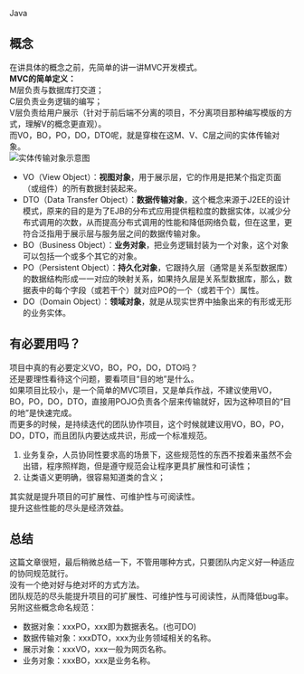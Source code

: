 Java
<a name="GtftB"></a>
## 概念
在讲具体的概念之前，先简单的讲一讲MVC开发模式。<br />**MVC的简单定义：**<br />M层负责与数据库打交道；<br />C层负责业务逻辑的编写；<br />V层负责给用户展示（针对于前后端不分离的项目，不分离项目那种编写模版的方式，理解V的概念更直观）。<br />而VO，BO，PO，DO，DTO呢，就是穿梭在这M、V、C层之间的实体传输对象。<br />![实体传输对象示意图](https://cdn.nlark.com/yuque/0/2022/png/396745/1658363215076-7f300996-742a-4d2d-90b2-71a7c2ea3aa8.png#clientId=ua3e7ac5a-544d-4&from=ui&id=u18d4376b&originHeight=961&originWidth=481&originalType=binary&ratio=1&rotation=0&showTitle=true&size=1390006&status=done&style=none&taskId=ud3c3096c-9352-4511-a2b1-bbdd8624816&title=%E5%AE%9E%E4%BD%93%E4%BC%A0%E8%BE%93%E5%AF%B9%E8%B1%A1%E7%A4%BA%E6%84%8F%E5%9B%BE "实体传输对象示意图")

- VO（View Object）：**视图对象**，用于展示层，它的作用是把某个指定页面（或组件）的所有数据封装起来。
- DTO（Data Transfer Object）：**数据传输对象**，这个概念来源于J2EE的设计模式，原来的目的是为了EJB的分布式应用提供粗粒度的数据实体，以减少分布式调用的次数，从而提高分布式调用的性能和降低网络负载，但在这里，更符合泛指用于展示层与服务层之间的数据传输对象。
- BO（Business Object）：**业务对象**，把业务逻辑封装为一个对象，这个对象可以包括一个或多个其它的对象。
- PO（Persistent Object）：**持久化对象**，它跟持久层（通常是关系型数据库）的数据结构形成一一对应的映射关系，如果持久层是关系型数据库，那么，数据表中的每个字段（或若干个）就对应PO的一个（或若干个）属性。
- DO（Domain Object）：**领域对象**，就是从现实世界中抽象出来的有形或无形的业务实体。
<a name="mxrDT"></a>
## 有必要用吗？
项目中真的有必要定义VO，BO，PO，DO，DTO吗？<br />还是要理性看待这个问题，要看项目“目的地”是什么。<br />如果项目比较小，是一个简单的MVC项目，又是单兵作战，不建议使用VO，BO，PO，DO，DTO，直接用POJO负责各个层来传输就好，因为这种项目的“目的地”是快速完成。<br />而更多的时候，是持续迭代的团队协作项目，这个时候就建议用VO，BO，PO，DO，DTO，而且团队内要达成共识，形成一个标准规范。

1. 业务复杂，人员协同性要求高的场景下，这些规范性的东西不按着来虽然不会出错，程序照样跑，但是遵守规范会让程序更具扩展性和可读性；
2. 让类语义更明确，很容易知道类的含义；

其实就是提升项目的可扩展性、可维护性与可阅读性。<br />提升这些性能的尽头是经济效益。
<a name="RUcST"></a>
## 总结
这篇文章很短，最后稍微总结一下，不管用哪种方式，只要团队内定义好一种适应的协同规范就行。<br />没有一个绝对好与绝对坏的方式方法。<br />团队规范的尽头能提升项目的可扩展性、可维护性与可阅读性，从而降低bug率。<br />另附这些概念命名规范：

- 数据对象：xxxPO，xxx即为数据表名。(也可DO)
- 数据传输对象：xxxDTO，xxx为业务领域相关的名称。
- 展示对象：xxxVO，xxx一般为网页名称。
- 业务对象：xxxBO，xxx是业务名称。
